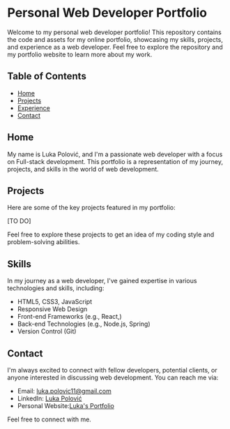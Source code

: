 # Personal Web Developer Portfolio

Welcome to my personal web developer portfolio! 
This repository contains the code and assets for my online portfolio, 
showcasing my skills, projects, and experience as a web developer. 
Feel free to explore the repository and my portfolio website to learn more about my work.

## Table of Contents

- [Home](#home)
- [Projects](#projects)
- [Experience](#experience)
- [Contact](#contact)

## Home

My name is Luka Polović, and I'm a passionate web developer with a focus on 
Full-stack development. This portfolio is a representation of my journey, projects, and skills in the world of web development.

## Projects

Here are some of the key projects featured in my portfolio:

[TO DO]

Feel free to explore these projects to get an idea of my coding style and problem-solving abilities.

## Skills

In my journey as a web developer, I've gained expertise in various technologies and skills, including:

- HTML5, CSS3, JavaScript
- Responsive Web Design
- Front-end Frameworks (e.g., React,)
- Back-end Technologies (e.g., Node.js, Spring)
- Version Control (Git)

## Contact

I'm always excited to connect with fellow developers, potential clients, or anyone interested in discussing web development. You can reach me via:

- Email: [luka.polovic11@gmail.com](mailto:luka.polovic11@gmail.com)
- LinkedIn: [Luka Polović](https://www.linkedin.com/in/luka-polovic-367910259/)
- Personal Website:[Luka's Portfolio](https://polovni.github.io/Portfolio/#) 

Feel free to connect with me.
